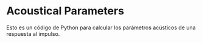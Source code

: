 # Acoustical Parameters



Esto es un código de Python para calcular los parámetros acústicos de una respuesta al impulso.

